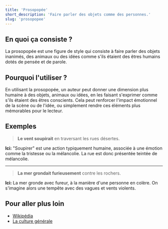 ```yaml
---
title: 'Prosopopée'
short_description: 'Faire parler des objets comme des personnes.'
slug: 'prosopopee'
---
```


## En quoi ça consiste ?

La prosopopée est une figure de style qui consiste à faire parler des objets inanimés, des animaux ou des idées comme s'ils étaient des êtres humains dotés de pensée et de parole.

## Pourquoi l'utiliser ?

En utilisant la prosopopée, un auteur peut donner une dimension plus humaine à des objets, animaux ou idées, en les faisant s'exprimer comme s'ils étaient des êtres conscients. Cela peut renforcer l'impact émotionnel de la scène ou de l'idée, ou simplement rendre ces éléments plus mémorables pour le lecteur.

## Exemples

> **Le vent soupirait** en traversant les rues désertes.

**Ici:** "Soupirer" est une action typiquement humaine, associée à une émotion comme la tristesse ou la mélancolie. La rue est donc présentée teintée de mélancolie.

---

> **La mer grondait furieusement** contre les rochers.

**Ici:** La mer gronde avec fureur, à la manière d'une personne en colère. On s'imagine alors une tempête avec des vagues et vents violents.

## Pour aller plus loin

- [Wikipédia](https://fr.wikipedia.org/wiki/Prosopopée)
- [La culture générale](https://www.laculturegenerale.com/prosopopee-definition-exemples/)

